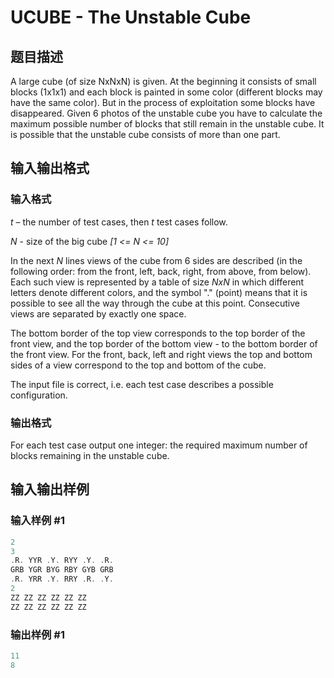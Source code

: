 # UCUBE - The Unstable Cube

## 题目描述

 A large cube (of size NxNxN) is given. At the beginning it consists of small blocks (1x1x1) and each block is painted in some color (different blocks may have the same color). But in the process of exploitation some blocks have disappeared. Given 6 photos of the unstable cube you have to calculate the maximum possible number of blocks that still remain in the unstable cube. It is possible that the unstable cube consists of more than one part.

## 输入输出格式

### 输入格式

_t_ – the number of test cases, then _t_ test cases follow.

_N_ - size of the big cube _\[1 <= N <= 10\]_

In the next _N_ lines views of the cube from 6 sides are described (in the following order: from the front, left, back, right, from above, from below). Each such view is represented by a table of size _NxN_ in which different letters denote different colors, and the symbol "." (point) means that it is possible to see all the way through the cube at this point. Consecutive views are separated by exactly one space.

The bottom border of the top view corresponds to the top border of the front view, and the top border of the bottom view - to the bottom border of the front view. For the front, back, left and right views the top and bottom sides of a view correspond to the top and bottom of the cube.

The input file is correct, i.e. each test case describes a possible configuration.

### 输出格式

For each test case output one integer: the required maximum number of blocks remaining in the unstable cube.

## 输入输出样例

### 输入样例 #1

```cpp
2
3
.R. YYR .Y. RYY .Y. .R.
GRB YGR BYG RBY GYB GRB
.R. YRR .Y. RRY .R. .Y.
2
ZZ ZZ ZZ ZZ ZZ ZZ
ZZ ZZ ZZ ZZ ZZ ZZ
```


### 输出样例 #1

```cpp
11
8
```


